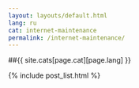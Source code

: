 ```yaml
---
layout: layouts/default.html
lang: ru
cat: internet-maintenance
permalink: /internet-maintenance/
---
```


##{{ site.cats[page.cat][page.lang] }}

{% include post_list.html %}
